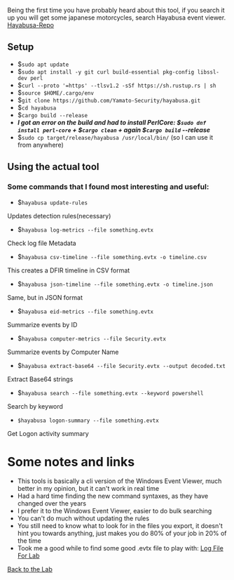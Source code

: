 Being the first time you have probably heard about this tool, if you search it up you will get some japanese motorcycles, search Hayabusa event viewer.
[Hayabusa-Repo](https://github.com/Yamato-Security/hayabusa)

## Setup
- $`sudo apt update`
- $`sudo apt install -y git curl build-essential pkg-config libssl-dev perl`
- $`curl --proto '=https' --tlsv1.2 -sSf https://sh.rustup.rs | sh`
- $`source $HOME/.cargo/env`
- $`git clone https://github.com/Yamato-Security/hayabusa.git`
- $`cd hayabusa`
- $`cargo build --release`
- ***I got an error on the build and had to install PerlCore: $`sudo dnf install perl-core` + $`cargo clean` + again $`cargo build` --release***
- $`sudo cp target/release/hayabusa /usr/local/bin/`  (so I can use it from anywhere)

## Using the actual tool
### Some commands that I found most interesting and useful:
- $`hayabusa update-rules`

Updates detection rules(necessary)
<br>
- $`hayabusa log-metrics --file something.evtx`
  
Check log file Metadata
<br>
- $`hayabusa csv-timeline --file something.evtx -o timeline.csv`

This creates a DFIR timeline in CSV format 
<br>
- $`hayabusa json-timeline --file something.evtx -o timeline.json`

Same, but in JSON format
<br>
- $`hayabusa eid-metrics --file something.evtx`

Summarize events by ID
<br>
- $`hayabusa computer-metrics --file Security.evtx`

Summarize events by Computer Name
<br>
- $`hayabusa extract-base64 --file Security.evtx --output decoded.txt`

Extract Base64 strings
<br>
- $`hayabusa search --file something.evtx --keyword powershell`

Search by keyword
<br>
- `$hayabusa logon-summary --file something.evtx`

Get Logon activity summary
<br>

# Some notes and links
- This tools is basically a cli version of the Windows Event Viewer, much better in my opinion, but it can't work in real time
- Had a hard time finding the new command syntaxes, as they have changed over the years
- I prefer it to the Windows Event Viewer, easier to do bulk searching
- You can't do much without updating the rules
- You still need to know what to look for in the files you export, it doesn't hint you towards anything, just makes you do 80% of your job in 20% of the time
- Took me a good while to find some good .evtx file to play with: [Log File For Lab](https://github.com/sbousseaden/EVTX-ATTACK-SAMPLES/blob/master/AutomatedTestingTools/PanacheSysmon_vs_AtomicRedTeam01.evtx)

[Back to the Lab](/courseFiles/Lab_01-logAnalysis_Basics/logAnalysis_basics.md)
